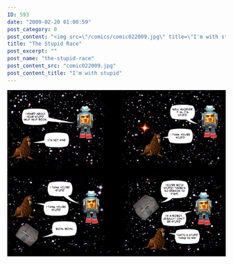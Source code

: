```yaml
---
ID: 593
date: "2009-02-20 01:00:59"
post_category: 0
post_content: "<img src=\"/comics/comic022009.jpg\" title=\"I'm with stupid\"/>"
title: "The Stupid Race"
post_excerpt: ""
post_name: "the-stupid-race"
post_content_src: "comic022009.jpg"
post_content_title: "I'm with stupid"
---
```



[![I'm with stupid](/comics-hi-res/comic022009.jpg)](/comics-hi-res/comic022009.jpg "I'm with stupid")
